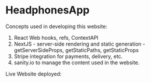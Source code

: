 # HeadphonesApp

Concepts used in developing this website: 
1. React Web hooks, refs, ContextAPI
2.  NextJS - server-side rendering and static generation - getServerSideProps, getStaticPaths, getStaticProps
3.  Stripe integration for payments, delivery, etc.
4.  sanity.io to manage the content used in the website.

Live Website deployed: 

